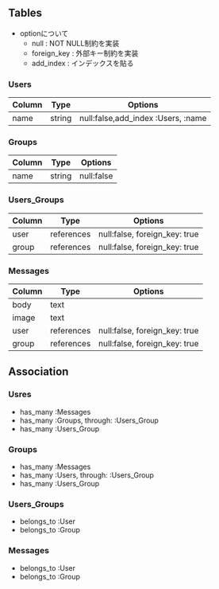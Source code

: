 ## Tables
- optionについて
  - null : NOT NULL制約を実装
  - foreign_key : 外部キー制約を実装
  - add_index : インデックスを貼る 

### Users
|Column|Type|Options|
|------|----|-------|
|name|string|null:false,add_index :Users, :name|

### Groups
|Column|Type|Options|
|------|----|-------|
|name|string|null:false|

### Users_Groups
|Column|Type|Options|
|------|----|-------|
|user|references|null:false, foreign_key: true|
|group|references|null:false, foreign_key: true|

### Messages
|Column|Type|Options|
|------|----|-------|
|body|text||
|image|text||
|user|references|null:false, foreign_key: true|
|group|references|null:false, foreign_key: true|

## Association
### Usres 
- has_many :Messages
- has_many :Groups, through: :Users_Group
- has_many :Users_Group

### Groups
- has_many :Messages
- has_many :Users, through: :Users_Group
- has_many :Users_Group

### Users_Groups
- belongs_to :User
- belongs_to :Group

### Messages
- belongs_to :User
- belongs_to :Group